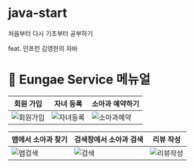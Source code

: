 # java-start

처음부터 다시 기초부터 공부하기

feat. 인프런 김영한의 자바

# 🐻 Eungae Service 메뉴얼

| 회원 가입 | 자녀 등록 | 소아과 예약하기 |
|-----------|------------|------------------|
| ![회원가입](https://private-user-images.githubusercontent.com/142341367/301440382-56991d72-3ba7-4a48-9088-6915af4ca94c.gif?raw=true) | ![자녀등록](https://via.placeholder.com/300x600?text=%EC%9E%90%EB%85%80+%EB%93%B1%EB%A1%9D) | ![소아과예약](https://via.placeholder.com/300x600?text=%EC%86%8C%EC%95%84%EA%B3%BC+%EC%98%88%EC%95%BD%ED%95%98%EA%B8%B0) |

| 맵에서 소아과 찾기 | 검색창에서 소아과 검색 | 리뷰 작성 |
|--------------------|------------------------|------------|
| ![맵검색](https://via.placeholder.com/300x600?text=%EB%A7%B5%EC%97%90%EC%84%9C+%EC%86%8C%EC%95%84%EA%B3%BC+%EC%B0%BE%EA%B8%B0) | ![검색](https://via.placeholder.com/300x600?text=%EA%B2%80%EC%83%89%EC%B0%BD%EC%97%90%EC%84%9C+%EC%86%8C%EC%95%84%EA%B3%BC+%EA%B2%80%EC%83%89) | ![리뷰작성](https://via.placeholder.com/300x600?text=%EB%A6%AC%EB%B7%B0+%EC%9E%91%EC%84%B1) |
